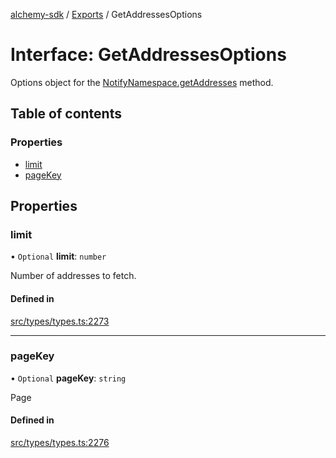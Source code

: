 [alchemy-sdk](../README.md) / [Exports](../modules.md) / GetAddressesOptions

# Interface: GetAddressesOptions

Options object for the [NotifyNamespace.getAddresses](../classes/NotifyNamespace.md#getaddresses) method.

## Table of contents

### Properties

- [limit](GetAddressesOptions.md#limit)
- [pageKey](GetAddressesOptions.md#pagekey)

## Properties

### limit

• `Optional` **limit**: `number`

Number of addresses to fetch.

#### Defined in

[src/types/types.ts:2273](https://github.com/alchemyplatform/alchemy-sdk-js/blob/c7197b9/src/types/types.ts#L2273)

___

### pageKey

• `Optional` **pageKey**: `string`

Page

#### Defined in

[src/types/types.ts:2276](https://github.com/alchemyplatform/alchemy-sdk-js/blob/c7197b9/src/types/types.ts#L2276)
